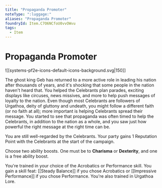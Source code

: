 ```yaml
---
title: "Propaganda Promoter"
noteType: ":luggage:"
aliases: "Propaganda Promoter"
foundryId: Item.C7O6NCfoU0vvOWvu
tags:
  - Item
---
```


# Propaganda Promoter
![[systems-pf2e-icons-default-icons-background.svg|150]]

The ghost king Geb has returned to a more active role in leading his nation after thousands of years, and it's shocking that some people in the nation haven't heard that. You helped the Celebrants plan parades, exciting displays like circuses, news missives, and more to help push messages of loyalty to the nation. Even though most Celebrants are followers of Urgathoa, deity of gluttony and undeath, you might follow a different faith (or no faith at all); more important is helping Celebrants spread their message. You started to see that propaganda was often timed to help the Celebrants, in addition to the nation as a whole, and you saw just how powerful the right message at the right time can be.

You are still well-regarded by the Celebrants. Your party gains 1 Reputation Point with the Celebrants at the start of the campaign.

Choose two ability boosts. One must be to **Charisma** or **Dexterity**, and one is a free ability boost.

You're trained in your choice of the Acrobatics or Performance skill. You gain a skill feat: [[Steady Balance]] if you chose Acrobatics or [[Impressive Performance]] if you chose Performance. You're also trained in Urgathoa Lore.

